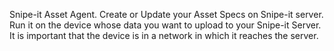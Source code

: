 Snipe-it Asset Agent. 
Create or Update your Asset Specs on Snipe-it server.
Run it on the device whose data you want to upload to your Snipe-it Server. It is important that the device is in a network in which it reaches the server.
